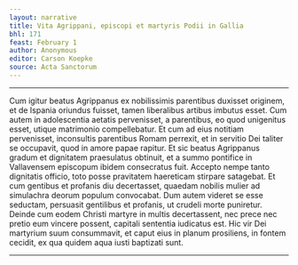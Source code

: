 ```yaml
---
layout: narrative
title: Vita Agrippani, episcopi et martyris Podii in Gallia
bhl: 171
feast: February 1
author: Anonymous
editor: Carson Koepke
source: Acta Sanctorum
---
```


---

Cum igitur beatus Agrippanus ex nobilissimis parentibus duxisset originem, et de Ispania oriundus fuisset, tamen liberalibus artibus imbutus esset. Cum autem in adolescentia aetatis pervenisset, a parentibus, eo quod unigenitus esset, utique matrimonio compellebatur. Et cum ad eius notitiam pervenisset, inconsultis parentibus Romam perrexit, et in servitio Dei taliter se occupavit, quod in amore papae rapitur. Et sic beatus Agrippanus gradum et dignitatem praesulatus obtinuit, et a summo pontifice in Vallavensem episcopum ibidem consecratus fuit. Accepto nempe tanto dignitatis officio, toto posse pravitatem haereticam stirpare satagebat. Et cum gentibus et profanis diu decertasset, quaedam nobilis mulier ad simulachra deorum populum convocabat. Dum autem videret se esse seductam, persuasit gentilibus et profanis, ut crudeli morte puniretur. Deinde cum eodem Christi martyre in multis decertassent, nec prece nec pretio eum vincere possent, capitali sententia iudicatus est. Hic vir Dei martyrium suum consummavit, et caput eius in planum prosiliens, in fontem cecidit, ex qua quidem aqua iusti baptizati sunt.

---

